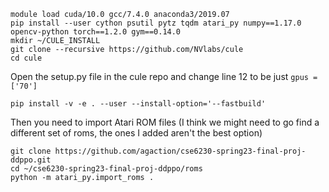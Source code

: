```
module load cuda/10.0 gcc/7.4.0 anaconda3/2019.07
pip install --user cython psutil pytz tqdm atari_py numpy==1.17.0 opencv-python torch==1.2.0 gym==0.14.0
mkdir ~/CULE_INSTALL
git clone --recursive https://github.com/NVlabs/cule
cd cule
```

Open the setup.py file in the cule repo and change line 12 to be just `gpus =  ['70']`

```
pip install -v -e . --user --install-option='--fastbuild'
```

Then you need to import Atari ROM files (I think we might need to go find a different set of roms, the ones I added aren't the best option)
```
git clone https://github.com/agaction/cse6230-spring23-final-proj-ddppo.git
cd ~/cse6230-spring23-final-proj-ddppo/roms
python -m atari_py.import_roms .
```
